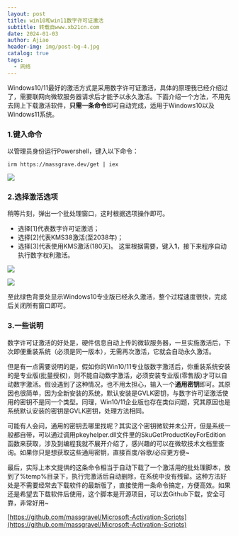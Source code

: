 ```yaml
---
layout: post
title: win10和win11数字许可证激活
subtitle: 转载自www.xb21cn.com
date: 2024-01-03
author: Ajiao
header-img: img/post-bg-4.jpg
catalog: true
tags:
  - 网络
---
```

Windows10/11最好的激活方式是采用数字许可证激活，具体的原理我已经介绍过了，需要联网向微软服务器请求后才能予以永久激活。下面介绍一个方法，不用先去网上下载激活软件，**只需一条命令**即可自动完成，适用于Windows10以及Windows11系统。
### 1.键入命令

以管理员身份运行Powershell，键入以下命令：

`irm https://massgrave.dev/get | iex`

[![](https://www.xb21cn.com/wp-content/uploads/2022/12/%E5%BE%AE%E4%BF%A1%E5%9B%BE%E7%89%87_20221205091033.png)](https://www.xb21cn.com/wp-content/uploads/2022/12/%E5%BE%AE%E4%BF%A1%E5%9B%BE%E7%89%87_20221205091033.png)

### 2.选择激活选项

稍等片刻，弹出一个批处理窗口，这时根据选项操作即可。
- 选择[1]代表数字许可证激活；
- 选择[2]代表KMS38激活(至2038年)；
- 选择[3]代表使用KMS激活(180天)。
这里根据需要，键入**1**，接下来程序自动执行数字权利激活。

[![](https://www.xb21cn.com/wp-content/uploads/2022/12/%E5%BE%AE%E4%BF%A1%E5%9B%BE%E7%89%87_20221205091116.png)](https://www.xb21cn.com/wp-content/uploads/2022/12/%E5%BE%AE%E4%BF%A1%E5%9B%BE%E7%89%87_20221205091116.png)

[![](https://www.xb21cn.com/wp-content/uploads/2022/12/%E5%BE%AE%E4%BF%A1%E5%9B%BE%E7%89%87_20221205091139.png)](https://www.xb21cn.com/wp-content/uploads/2022/12/%E5%BE%AE%E4%BF%A1%E5%9B%BE%E7%89%87_20221205091139.png)

至此绿色背景处显示Windows10专业版已经永久激活，整个过程速度很快，完成后关闭所有窗口即可。
### 3.一些说明

数字许可证激活的好处是，硬件信息自动上传的微软服务器，一旦实施激活后，下次即便重装系统（必须是同一版本），无需再次激活，它就会自动永久激活。

但是有一点需要说明的是，假如你的Win10/11专业版数字激活后，你重装系统安装的是专业版(批量授权)，则不能自动数字激活，必须安装专业版(零售版)才可以自动数字激活。假设遇到了这种情况，也不用太担心，输入一个**通用密钥**即可。其原因也很简单，因为全新安装的系统，默认安装是GVLK密钥，与数字许可证激活使用的密钥不是同一个类型。同理，Win10/11企业版也存在类似问题，究其原因也是系统默认安装的密钥是GVLK密钥，处理方法相同。

可能有人会问，通用的密钥去哪里找呢？其实这个密钥微软并未公开，但是系统一般都自带，可以通过调用pkeyhelper.dll文件里的SkuGetProductKeyForEdition函数来获取，涉及到编程我就不展开介绍了，感兴趣的可以在微软技术文档里查询。如果你只是想获取这些通用密钥，直接百度/谷歌/必应更方便~

最后，实际上本文提供的这条命令相当于自动下载了一个激活用的批处理脚本，放到了%temp%目录下，执行完激活后自动删除，在系统中没有残留。这种方法好处是不需要经常去下载软件的最新版了，直接使用一条命令搞定，方便高效。如果还是希望去下载软件后使用，这个脚本是开源项目，可以去Github下载，安全可靠，非常好用~

[https://github.com/massgravel/Microsoft-Activation-Scripts](https://github.com/massgravel/Microsoft-Activation-Scripts)